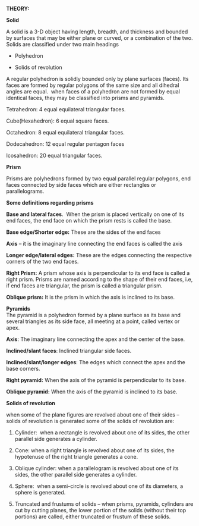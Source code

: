**THEORY:**

**Solid**

A solid is a 3-D object having length, breadth, and thickness and
bounded by surfaces that may be either plane or curved, or a combination
of the two.  
Solids are classified under two main headings

- Polyhedron

- Solids of revolution

A regular polyhedron is solidly bounded only by plane surfaces (faces).
Its faces are formed by regular polygons of the same size and all
dihedral angles are equal.  when faces of a polyhedron are not formed by
equal identical faces, they may be classified into prisms and pyramids.

Tetrahedron: 4 equal equilateral triangular faces.

Cube(Hexahedron): 6 equal square faces.

Octahedron: 8 equal equilateral triangular faces.

Dodecahedron: 12 equal regular pentagon faces

Icosahedron: 20 equal triangular faces.

**Prism**

Prisms are polyhedrons formed by two equal parallel regular polygons,
end faces connected by side faces which are either rectangles or
parallelograms.

**Some definitions regarding prisms**

**<span class="underline">Base and lateral faces</span>**.  When the
prism is placed vertically on one of its end faces, the end face on
which the prism rests is called the base.

**<span class="underline">Base edge/Shorter edge:</span>** These are
the sides of the end faces

**<span class="underline">Axis</span>** – it is the imaginary line
connecting the end faces is called the axis

**<span class="underline">Longer edge/lateral edges:</span>** These are
the edges connecting the respective corners of the two end faces.

**<span class="underline">Right Prism</span>:** A prism whose axis is
perpendicular to its end face is called a right prism. Prisms are named
according to the shape of their end faces, i.e, if end faces are
triangular, the prism is called a triangular prism.

**<span class="underline">Oblique prism</span>:** It is the prism in
which the axis is inclined to its base.

**Pyramids**  
The pyramid is a polyhedron formed by a plane surface as its base and
several triangles as its side face, all meeting at a point, called
vertex or apex.

**<span class="underline">Axis</span>**: The imaginary line connecting
the apex and the center of the base.

**<span class="underline">Inclined/slant faces</span>**: Inclined
triangular side faces.

**<span class="underline">Inclined/slant/longer edges</span>**: The
edges which connect the apex and the base corners.

**<span class="underline">Right pyramid</span>:** When the axis of the
pyramid is perpendicular to its base.

**<span class="underline">Oblique pyramid</span>:** When the axis of the
pyramid is inclined to its base.

**Solids of revolution**

when some of the plane figures are revolved about one of their sides –
solids of revolution is generated some of the solids of revolution are:

1.  Cylinder:  when a rectangle is revolved about one of its sides, the
    other parallel side generates a cylinder.

2.  Cone: when a right triangle is revolved about one of its sides, the
    hypotenuse of the right triangle generates a cone.

3.  Oblique cylinder: when a parallelogram is revolved about one of its
    sides, the other parallel side generates a cylinder.

4.  Sphere:  when a semi-circle is revolved about one of its diameters,
    a sphere is generated.

5.  Truncated and frustums of solids – when prisms, pyramids, cylinders
    are cut by cutting planes, the lower portion of the solids (without
    their top portions) are called, either truncated or frustum of these
    solids.
